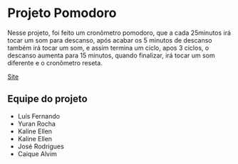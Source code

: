 <h1> Projeto Pomodoro </h1>

<p>Nesse projeto, foi feito um cronômetro pomodoro, que a cada 25minutos
    irá tocar um som para descanso, após acabar os 5 minutos de descanso
    também irá tocar um som, e assim termina um ciclo, apos 3 ciclos, o descanso
    aumenta para 15 minutos, quando finalizar, irá tocar um som diferente e o cronômetro
    reseta.
</p> 
<a href="https://lfbg96.github.io/pomodoro">Site</a>
<h2> Equipe do projeto </h2>


<ul>
    <li>Luís Fernando</li>
    <li>Yuran Rocha</li>
    <li>Kaline Ellen</li>
    <li>Kaline Ellen</li>
    <li>José Rodrigues</li>
    <li>Caique Alvim</li>
</ul>
